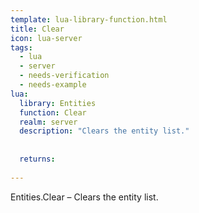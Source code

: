 ```yaml
---
template: lua-library-function.html
title: Clear
icon: lua-server
tags:
  - lua
  - server
  - needs-verification
  - needs-example
lua:
  library: Entities
  function: Clear
  realm: server
  description: "Clears the entity list."
  
  
  returns:
    
---
```


<div class="lua__search__keywords">
Entities.Clear &#x2013; Clears the entity list.
</div>
